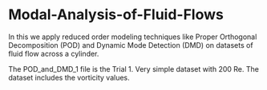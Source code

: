 # Modal-Analysis-of-Fluid-Flows
In this we apply reduced order modeling techniques like Proper Orthogonal Decomposition (POD) and Dynamic Mode Detection (DMD) on datasets of fluid flow across a cylinder. 

The POD_and_DMD_1 file is the Trial 1. Very simple dataset with 200 Re. The dataset includes the vorticity values.

